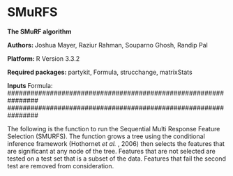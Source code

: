 # SMuRFS
<b> The SMuRF algorithm </b>

<b> Authors: </b> Joshua Mayer, Raziur Rahman, Souparno Ghosh, Randip Pal

<b> Platform: </b> R Version 3.3.2

<b> Required packages: </b>  partykit, Formula, strucchange, matrixStats


<b> Inputs </b>
Formula: 
################################################################
################################################################

The following is the function to run the Sequential Multi Response Feature Selection (SMURFS). The function grows a tree using the conditional inference framework (Hothornet <i> et al. </i>, 2006) then selects the features that are significant at any node of the tree. Features that are not selected are tested on a test set that is a subset of the data. Features that fail the second test are removed from consideration. 
